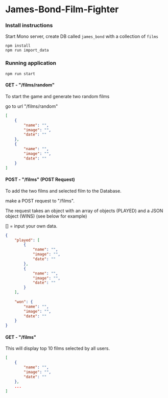 # James-Bond-Film-Fighter

### Install instructions 
Start Mono server, create DB called `james_bond` with a collection of `films` 

```
npm install
npm run import_data
```

### Running application 
```
npm run start
```

#### GET - "/films/random"

To start the game and generate two random films

go to url "/films/random"

```JSON
[
    {
        "name": "",
        "image": "",
        "date": ""
    },
    {
        "name": "",
        "image": "",
        "date": ""
    }
]

```

#### POST - "/films" (POST Request)

To add the two films and selected film to the Database.

make a POST request to "/films".

The request takes an object with an array of objects (PLAYED) and a JSON object (WINS) (see below for example) 

[] = input your own data.
```JSON
{
    "played": [
        {
            "name": "",
            "image": "",
            "date": ""
        },
        {
            "name": "",
            "image": "",
            "date": ""
        }
    ],
    
    "won": {
        "name": "",
        "image": "",
        "date": ""
    }
}
```


#### GET - "/films" 

This will display top 10 films selected by all users.

 
 ```JSON
 [
     {
         "name": "",
         "image": "",
         "date": ""
     },
     ...
 ]
 
 ```
